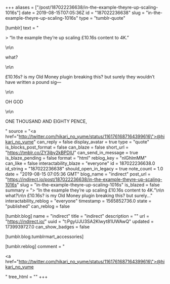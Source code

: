 +++
aliases = ["/post/187022236638/in-the-example-theyre-up-scaling-1016s"]
date = 2019-08-15T07:05:36Z
id = "187022236638"
slug = "in-the-example-theyre-up-scaling-1016s"
type = "tumblr-quote"

[tumblr]
text = "<p>&gt; “In the example they’re up scaling £10.16s content to 4K.”</p>\n\n<p>what?</p>\n\n<p>£10.16s? is my Old Money plugin breaking this? but surely they wouldn&rsquo;t have written a pound sig—</p>\n\n<p>OH GOD</p>\n\n<p>ONE THOUSAND AND EIGHTY PENCE,</p>"
source = "<a href=\"http://twitter.com/hikari_no_yume/status/1161761687164399616\">@hikari_no_yume</a>"
can_reply = false
display_avatar = true
type = "quote"
is_blocks_post_format = false
can_blaze = false
short_url = "https://tmblr.co/ZY3jby2kBPDlU"
can_send_in_message = true
is_blaze_pending = false
format = "html"
reblog_key = "nIGhlmMM"
can_like = false
interactability_blaze = "everyone"
id = 187022236638.0
id_string = "187022236638"
should_open_in_legacy = true
note_count = 1.0
date = "2019-08-15 07:05:36 GMT"
blog_name = "indirect"
post_url = "https://indirect.io/post/187022236638/in-the-example-theyre-up-scaling-1016s"
slug = "in-the-example-theyre-up-scaling-1016s"
is_blazed = false
summary = "> “In the example they’re up scaling £10.16s content to 4K.”\n\n what?\n\n £10.16s? is my Old Money plugin breaking this? but surely..."
interactability_reblog = "everyone"
timestamp = 1565852736.0
state = "published"
can_reblog = false

[tumblr.blog]
name = "indirect"
title = "indirect"
description = ""
url = "https://indirect.io/"
uuid = "t:PgyUJU3SA2Klwyt81UWAwQ"
updated = 1739939727.0
can_show_badges = false

[tumblr.blog.tumblrmart_accessories]

[tumblr.reblog]
comment = "<p><a href=\"http://twitter.com/hikari_no_yume/status/1161761687164399616\">@hikari_no_yume</a></p>"
tree_html = ""
+++
